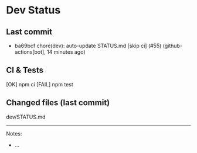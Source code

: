 # Dev Status

## Last commit
- ba69bcf chore(dev): auto-update STATUS.md [skip ci] (#55) (github-actions[bot], 14 minutes ago)
## CI & Tests
[OK] npm ci
[FAIL] npm test

## Changed files (last commit)
dev/STATUS.md

---
Notes:
- ...
